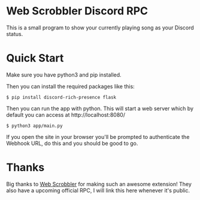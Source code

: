# Web Scrobbler Discord RPC

This is a small program to show your currently playing song as your Discord status.

# Quick Start

Make sure you have python3 and pip installed.

Then you can install the required packages like this:
```console
$ pip install discord-rich-presence flask
```

Then you can run the app with python. This will start a web server which by default you can access at http://localhost:8080/
```console
$ python3 app/main.py
```

If you open the site in your browser you'll be prompted to authenticate the Webhook URL, do this and you should be good to go.

# Thanks

Big thanks to [Web Scrobbler](https://web-scrobbler.com/) for making such an awesome extension!
They also have a upcoming official RPC, I will link this here whenever it's public.
